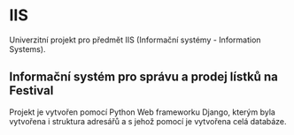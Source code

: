 # IIS
Univerzitní projekt pro předmět IIS (Informační systémy - Information Systems).

## Informační systém pro správu a prodej lístků na Festival
Projekt je vytvořen pomocí Python Web frameworku Django, kterým byla vytvořena i struktura adresářů a s jehož pomocí je vytvořena celá databáze. 

